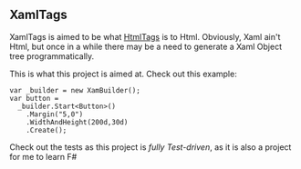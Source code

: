 ## XamlTags

XamlTags is aimed to be what [HtmlTags][1] is to Html. Obviously, Xaml ain't Html, but
once in a while there may be a need to generate a Xaml Object tree programmatically. 

This is what this project is aimed at. Check out this example:

    var _builder = new XamBuilder();
    var button = 
      _builder.Start<Button>()
        .Margin("5,0")
        .WidthAndHeight(200d,30d)
        .Create();

Check out the tests as this project is _fully Test-driven_, as it is also a project for me to learn F#

  [1]: http://htmltags.fubu-project.org/what-is-htmltags/